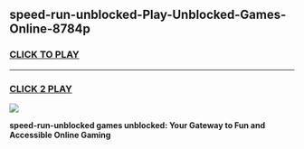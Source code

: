 
## speed-run-unblocked-Play-Unblocked-Games-Online-8784p
<h3>
<a href="https://premium76.site?title=speed-run-unblocked&ref=25A">CLICK TO PLAY</a></h3>
<hr>

<h3>
<a href="https://premium76.site?title=speed-run-unblocked&ref=25A">CLICK 2 PLAY</a>
  
</h3>

<a href="https://premium76.site?title=speed-run-unblocked&ref=25A"><img src="https://clearcache.store/games.png"></a>


**speed-run-unblocked games unblocked: Your Gateway to Fun and Accessible Online Gaming**
